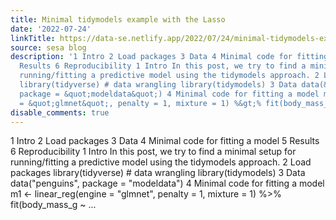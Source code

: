 ```yaml
---
title: Minimal tidymodels example with the Lasso
date: '2022-07-24'
linkTitle: https://data-se.netlify.app/2022/07/24/minimal-tidymodels-example-with-the-lasso/
source: sesa blog
description: '1 Intro 2 Load packages 3 Data 4 Minimal code for fitting a model 5
  Results 6 Reproducibility 1 Intro In this post, we try to find a minimal setup for
  running/fitting a predictive model using the tidymodels approach. 2 Load packages
  library(tidyverse) # data wrangling library(tidymodels) 3 Data data(&quot;penguins&quot;,
  package = &quot;modeldata&quot;) 4 Minimal code for fitting a model m1 &lt;- linear_reg(engine
  = &quot;glmnet&quot;, penalty = 1, mixture = 1) %&gt;% fit(body_mass_g ~ ...'
disable_comments: true
---
```

1 Intro 2 Load packages 3 Data 4 Minimal code for fitting a model 5 Results 6 Reproducibility 1 Intro In this post, we try to find a minimal setup for running/fitting a predictive model using the tidymodels approach. 2 Load packages library(tidyverse) # data wrangling library(tidymodels) 3 Data data(&quot;penguins&quot;, package = &quot;modeldata&quot;) 4 Minimal code for fitting a model m1 &lt;- linear_reg(engine = &quot;glmnet&quot;, penalty = 1, mixture = 1) %&gt;% fit(body_mass_g ~ ...